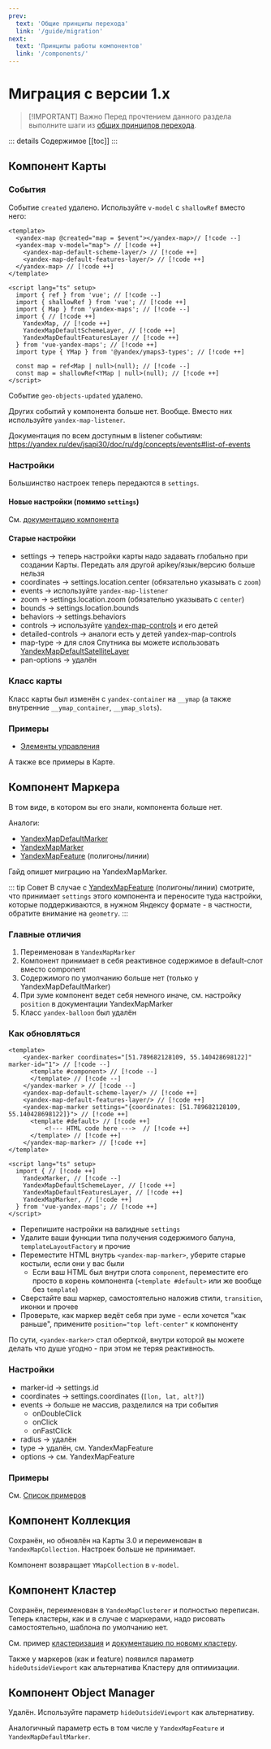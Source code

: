 ```yaml
---
prev:
  text: 'Общие принципы перехода'
  link: '/guide/migration'
next:
  text: 'Принципы работы компонентов'
  link: '/components/'
---
```


# Миграция с версии 1.x

> [!IMPORTANT] Важно
> Перед прочтением данного раздела выполните шаги из [общих принципов перехода](/guide/migration).

::: details Содержимое
[[toc]]
:::

## Компонент Карты

### События

Событие `created` удалено. Используйте `v-model` с `shallowRef` вместо него:

```vue
<template>
  <yandex-map @created="map = $event"></yandex-map>// [!code --]
  <yandex-map v-model="map"> // [!code ++]
    <yandex-map-default-scheme-layer/> // [!code ++]
    <yandex-map-default-features-layer/> // [!code ++]
  </yandex-map> // [!code ++]
</template>

<script lang="ts" setup>
  import { ref } from 'vue'; // [!code --]
  import { shallowRef } from 'vue'; // [!code ++]
  import { Map } from 'yandex-maps'; // [!code --]
  import { // [!code ++]
    YandexMap, // [!code ++]
    YandexMapDefaultSchemeLayer, // [!code ++]
    YandexMapDefaultFeaturesLayer // [!code ++]
  } from 'vue-yandex-maps'; // [!code ++]
  import type { YMap } from '@yandex/ymaps3-types'; // [!code ++]

  const map = ref<Map | null>(null); // [!code --]
  const map = shallowRef<YMap | null>(null); // [!code ++]
</script>
```

Событие `geo-objects-updated` удалено.

Других событий у компонента больше нет. Вообще. Вместо них используйте `yandex-map-listener`.

Документация по всем доступным в listener событиям: https://yandex.ru/dev/jsapi30/doc/ru/dg/concepts/events#list-of-events

### Настройки

Большинство настроек теперь передаются в `settings`.

#### Новые настройки (помимо `settings`)

См. [документацию компонента](/components/map)

#### Старые настройки

- settings -> теперь настройки карты надо задавать глобально при создании Карты. Передать аля другой apikey/язык/версию больше нельзя
- coordinates -> settings.location.center (обязательно указывать с `zoom`)
- events -> используйте `yandex-map-listener`
- zoom -> settings.location.zoom (обязательно указывать с `center`)
- bounds -> settings.location.bounds
- behaviors -> settings.behaviors
- controls -> используйте [yandex-map-controls](/components/controls) и его детей
- detailed-controls -> аналоги есть у детей yandex-map-controls
- map-type -> для слоя Спутника вы можете использовать [YandexMapDefaultSatelliteLayer](/components/layer-default-satellite)
- pan-options -> удалён

### Класс карты

Класс карты был изменён с `yandex-container` на `__ymap` (а также внутренние `__ymap_container`, `__ymap_slots`).

### Примеры

- [Элементы управления](/examples/map/controls)

А также все примеры в Карте.

## Компонент Маркера

В том виде, в котором вы его знали, компонента больше нет.

Аналоги:

- [YandexMapDefaultMarker](/components/modules/default-marker)
- [YandexMapMarker](/components/marker)
- [YandexMapFeature](/components/feature) (полигоны/линии)

Гайд опишет миграцию на YandexMapMarker. 

::: tip Совет
В случае с [YandexMapFeature](/components/feature) (полигоны/линии) смотрите, что принимает `settings` этого компонента и переносите туда настройки, которые поддерживаются, в нужном Яндексу формате - в частности, обратите внимание на `geometry`.
:::

### Главные отличия

1. Переименован в `YandexMapMarker`
2. Компонент принимает в себя реактивное содержимое в default-слот вместо component
3. Содержимого по умолчанию больше нет (только у YandexMapDefaultMarker)
4. При зуме компонент ведет себя немного иначе, см. настройку `position` в документации YandexMapMarker
5. Класс `yandex-balloon` был удалён

### Как обновляться

```vue
<template>
    <yandex-marker coordinates="[51.789682128109, 55.140428698122]" marker-id="1"> // [!code --]
      <template #component> // [!code --]
      </template> // [!code --]
    </yandex-marker > // [!code --]
    <yandex-map-default-scheme-layer/> // [!code ++]
    <yandex-map-default-features-layer/> // [!code ++]
    <yandex-map-marker settings="{coordinates: [51.789682128109, 55.140428698122]}"> // [!code ++]
      <template #default> // [!code ++]
          <!--- HTML code here --->  // [!code ++]
      </template> // [!code ++]
    </yandex-map-marker> // [!code ++]
</template>

<script lang="ts" setup>
  import { // [!code ++]
    YandexMarker, // [!code --]
    YandexMapDefaultSchemeLayer, // [!code ++]
    YandexMapDefaultFeaturesLayer, // [!code ++]
    YandexMapMarker, // [!code ++]
  } from 'vue-yandex-maps'; // [!code ++]
</script>
```

- Перепишите настройки на валидные `settings`
- Удалите ваши функции типа получения содержимого балуна, `templateLayoutFactory` и прочие
- Переместите HTML внутрь `<yandex-map-marker>`, уберите старые костыли, если они у вас были
    - Если ваш HTML был внутри слота `component`, переместите его просто в корень компонента (`<template #default>` или же вообще без `template`)
- Сверстайте ваш маркер, самостоятельно наложив стили, `transition`, иконки и прочее
- Проверьте, как маркер ведёт себя при зуме - если хочется "как раньше", примените `position="top left-center"` к компоненту

По сути, `<yandex-marker>` стал оберткой, внутри которой вы можете делать что душе угодно - при этом не теряя реактивность.

### Настройки

- marker-id -> settings.id
- coordinates -> settings.coordinates (`[lon, lat, alt?]`)
- events -> больше не массив, разделился на три события
    - onDoubleClick
    - onClick
    - onFastClick
- radius -> удалён
- type -> удалён, см. YandexMapFeature
- options -> см. YandexMapFeature

### Примеры

См. [Список примеров](/examples/#маркеры)

## Компонент Коллекция

Сохранён, но обновлён на Карты 3.0 и переименован в `YandexMapCollection`. Настроек больше не принимает.

Компонент возвращает `YMapCollection` в `v-model`.

## Компонент Кластер

Сохранён, переименован в `YandexMapClusterer` и полностью переписан. Теперь кластеры, как и в случае с маркерами, надо рисовать самостоятельно, шаблона по умолчанию нет.

См. пример [кластеризация](/examples/objects/clusterer) и [документацию по новому кластеру](/components/modules/clusterer).

Также у маркеров (как и feature) появился параметр `hideOutsideViewport` как альтернатива Кластеру для оптимизации.

## Компонент Object Manager

Удалён. Используйте параметр `hideOutsideViewport` как альтернативу.

Аналогичный параметр есть в том числе у `YandexMapFeature` и `YandexMapDefaultMarker`.
